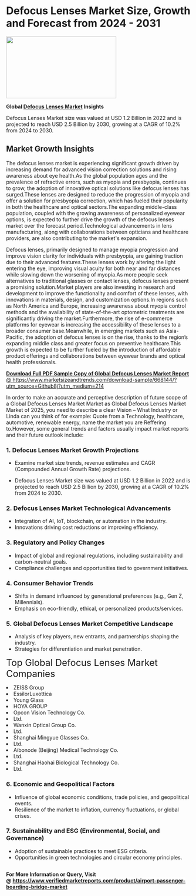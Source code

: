 <H1>Defocus Lenses Market Size, Growth and Forecast from 2024 - 2031</H1><img class="aligncenter size-medium wp-image-584254" src="https://thirdeyenews.in/wp-content/uploads/2024/09/Global-Market-Research-300x168.jpeg" alt="" width="300" height="168" /><p><strong>Global&nbsp;<a href="https://www.marketsizeandtrends.com/download-sample/668144/?utm_source=Github8j?utm_medium=214">Defocus Lenses Market</a> Insights</strong></p><p>Defocus Lenses Market size was valued at USD 1.2 Billion in 2022 and is projected to reach USD 2.5 Billion by 2030, growing at a CAGR of 10.2% from 2024 to 2030.</p><p><h2>Market Growth Insights</h2> <p>The defocus lenses market is experiencing significant growth driven by increasing demand for advanced vision correction solutions and rising awareness about eye health.As the global population ages and the prevalence of refractive errors, such as myopia and presbyopia, continues to grow, the adoption of innovative optical solutions like defocus lenses has surged.These lenses are designed to reduce the progression of myopia and offer a solution for presbyopia correction, which has fueled their popularity in both the healthcare and optical sectors.The expanding middle-class population, coupled with the growing awareness of personalized eyewear options, is expected to further drive the growth of the defocus lenses market over the forecast period.Technological advancements in lens manufacturing, along with collaborations between opticians and healthcare providers, are also contributing to the market's expansion.</p> <p><a href="#"></a></p> <p>Defocus lenses, primarily designed to manage myopia progression and improve vision clarity for individuals with presbyopia, are gaining traction due to their advanced features.These lenses work by altering the light entering the eye, improving visual acuity for both near and far distances while slowing down the worsening of myopia.As more people seek alternatives to traditional glasses or contact lenses, defocus lenses present a promising solution.Market players are also investing in research and development to improve the functionality and comfort of these lenses, with innovations in materials, design, and customization options.In regions such as North America and Europe, increasing awareness about myopia control methods and the availability of state-of-the-art optometric treatments are significantly driving the market.Furthermore, the rise of e-commerce platforms for eyewear is increasing the accessibility of these lenses to a broader consumer base.Meanwhile, in emerging markets such as Asia-Pacific, the adoption of defocus lenses is on the rise, thanks to the region’s expanding middle class and greater focus on preventive healthcare.This growth is expected to be further fueled by the introduction of affordable product offerings and collaborations between eyewear brands and optical health professionals.</p> <p><a href="#"></p><p><span class=""><strong>Download Full PDF Sample Copy of Global Defocus Lenses Market Report</strong> @ <a href="https://www.marketsizeandtrends.com/download-sample/668144/?utm_source=Github8j?utm_medium=214" target="_blank">https://www.marketsizeandtrends.com/download-sample/668144/?utm_source=Github8j?utm_medium=214</a></span></p><p>In order to make an accurate and perceptive description of future scope of a Global&nbsp;Defocus Lenses Market Market as Global&nbsp;Defocus Lenses Market Market of 2025, you need to describe a clear Vision &ndash; What Industry or Linda can you think of for example: Quote from a Technology, healthcare, automotive, renewable energy, name the market you are Reffering to.However, some general trends and factors usually impact market reports and their future outlook include:</p><h3>1.&nbsp;<strong>Defocus Lenses Market Growth Projections</strong></h3><ul><li>Examine market size trends, revenue estimates and CAGR (Compounded Annual Growth Rate) projections.</li><li><p>Defocus Lenses Market size was valued at USD 1.2 Billion in 2022 and is projected to reach USD 2.5 Billion by 2030, growing at a CAGR of 10.2% from 2024 to 2030.</p></li></ul><h3>2.&nbsp;<strong>Defocus Lenses Market Technological Advancements</strong></h3><ul><li>Integration of AI, IoT, blockchain, or automation in the industry.</li><li>Innovations driving cost reductions or improving efficiency.</li></ul><h3>3.&nbsp;<strong>Regulatory and Policy Changes</strong></h3><ul><li>Impact of global and regional regulations, including sustainability and carbon-neutral goals.</li><li>Compliance challenges and opportunities tied to government initiatives.</li></ul><h3>4.&nbsp;<strong>Consumer Behavior Trends</strong></h3><ul><li>Shifts in demand influenced by generational preferences (e.g., Gen Z, Millennials).</li><li>Emphasis on eco-friendly, ethical, or personalized products/services.</li></ul><h3>5.&nbsp;<strong>Global Defocus Lenses Market Competitive Landscape</strong></h3><ul><li>Analysis of key players, new entrants, and partnerships shaping the industry.</li><li>Strategies for differentiation and market penetration.</li></ul><p data-pm-slice="1 1 []"><span style="color: inherit; font-family: inherit; font-size: 25px;">Top Global Defocus Lenses Market Companies</span></p><div class="" data-test-id=""><p><li>ZEISS Group</li><li> EssilorLuxottica</li><li> Young Glass</li><li> HOYA GROUP</li><li> Opcon Vision Technology Co.</li><li> Ltd.</li><li> Wanxin Optical Group Co.</li><li> Ltd.</li><li> Shanghai Mingyue Glasses Co.</li><li> Ltd.</li><li> Aibonode (Beijing) Medical Technology Co.</li><li> Ltd.</li><li> Shanghai Haohai Biological Technology Co.</li><li> Ltd.</li></p></div><h3>6.&nbsp;<strong>Economic and Geopolitical Factors</strong></h3><ul><li>Influence of global economic conditions, trade policies, and geopolitical events.</li><li>Resilience of the market to inflation, currency fluctuations, or global crises.</li></ul><h3>7.&nbsp;<strong>Sustainability and ESG (Environmental, Social, and Governance)</strong></h3><ul><li>Adoption of sustainable practices to meet ESG criteria.</li><li>Opportunities in green technologies and circular economy principles.</li></ul><h2><strong style="font-size: 14px;">For More Information or Query, Visit @&nbsp;</strong><a style="background-color: #ffffff; font-size: 14px;" href="https://www.marketsizeandtrends.com/report/defocus-lenses-market/" target="_blank">https://www.verifiedmarketreports.com/product/airport-passenger-boarding-bridge-market</a></h2>